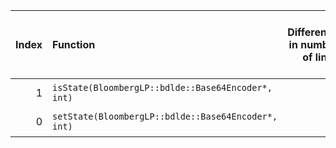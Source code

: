 |   Index | Function                                            |   Difference in number of lines |   Function size difference in bytes | Disassembly                                                             | Number of lines in assumed build   | Number of bytes in assumed build   | Number of lines in ignored build   | Number of bytes in ignored build   |
|--------:|:----------------------------------------------------|--------------------------------:|------------------------------------:|:------------------------------------------------------------------------|:-----------------------------------|:-----------------------------------|:-----------------------------------|:-----------------------------------|
|       1 | `isState(BloombergLP::bdlde::Base64Encoder*, int)`  |                              -1 |                                  16 | [Assumed](1.assume.s.txt), [Ignored](1.none.s.txt), [Diff](1.diff.html) | 7,424                              | 4,218,768                          | 7,408                              | 4,218,752                          |
|       0 | `setState(BloombergLP::bdlde::Base64Encoder*, int)` |                               1 |                                  16 | [Assumed](0.assume.s.txt), [Ignored](0.none.s.txt), [Diff](0.diff.html) | 3,680                              | 4,215,088                          | 3,664                              | 4,215,088                          |